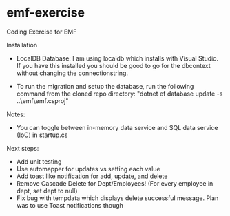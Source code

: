 # emf-exercise
Coding Exercise for EMF


Installation
- LocalDB Database: I am using localdb which installs with Visual Studio. If you have this installed you should be good to go for the dbcontext without changing the connectionstring.

- To run the migration and setup the database, run the following command from the cloned repo directory:
 "dotnet ef database update -s ..\emf\emf.csproj"

Notes:
- You can toggle between in-memory data service and SQL data service (IoC) in startup.cs


Next steps:
- Add unit testing
- Use automapper for updates vs setting each value
- Add toast like notification for add, update, and delete
- Remove Cascade Delete for Dept/Employees! (For every employee in dept, set dept to null) 
- Fix bug with tempdata which displays delete successful message. Plan was to use Toast notifications though
